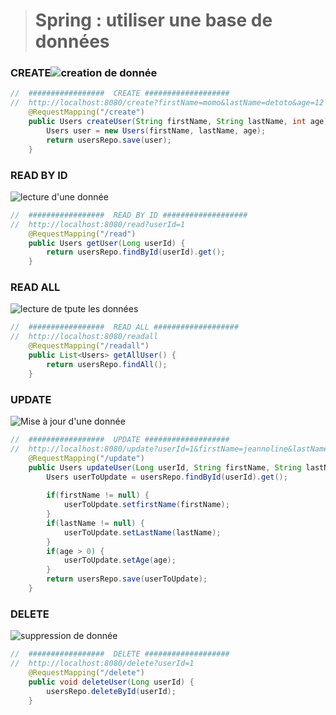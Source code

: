 
> # Spring : utiliser une base de données

### CREATE![creation de donnée](https://i.postimg.cc/g08pcdZ5/CREATE.png)
```java
//  #################  CREATE ###################
// 	http://localhost:8080/create?firstName=momo&lastName=detoto&age=12
	@RequestMapping("/create")
	public Users createUser(String firstName, String lastName, int age) {
		Users user = new Users(firstName, lastName, age);
		return usersRepo.save(user);
	}
```
### READ BY ID 
![lecture d'une donnée](https://i.postimg.cc/13KTvtDy/READ.png)

```java
//  #################  READ BY ID ###################
//	http://localhost:8080/read?userId=1
	@RequestMapping("/read")
	public Users getUser(Long userId) {
		return usersRepo.findById(userId).get();
	}
```
### READ ALL
![lecture de tpute les données](https://i.postimg.cc/8C9b4QX1/READALL.png)

```java
//  #################  READ ALL ###################
//	http://localhost:8080/readall
	@RequestMapping("/readall")
	public List<Users> getAllUser() {
		return usersRepo.findAll();
	}
```
### UPDATE
![Mise à jour d'une donnée](https://i.postimg.cc/Gt7tPrzK/UPDATE.png)

```java
//  #################  UPDATE ###################
//	http://localhost:8080/update?userId=1&firstName=jeannoline&lastName=delarue&age=20
	@RequestMapping("/update")
	public Users updateUser(Long userId, String firstName, String lastName, int age) {
		Users userToUpdate = usersRepo.findById(userId).get();
		
		if(firstName != null) {
			userToUpdate.setfirstName(firstName);
		}
		if(lastName != null) {
			userToUpdate.setLastName(lastName);
		}
		if(age > 0) {
			userToUpdate.setAge(age);
		}
		return usersRepo.save(userToUpdate);
	}
```
### DELETE
![suppression de donnée](https://i.postimg.cc/zG5DLyJN/DELETE.png)

```java
//  #################  DELETE ###################
//	http://localhost:8080/delete?userId=1
	@RequestMapping("/delete")
	public void deleteUser(Long userId) {
		usersRepo.deleteById(userId);
	}
```
